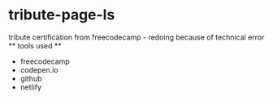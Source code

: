 # tribute-page-ls
tribute certification from freecodecamp - redoing because of technical error
** tools used **
* freecodecamp
* codepen.io
* github
* netlify
